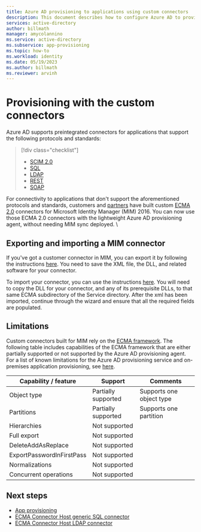 ```yaml
---
title: Azure AD provisioning to applications using custom connectors
description: This document describes how to configure Azure AD to provision users with external systems that offer REST and SOAP APIs.
services: active-directory
author: billmath
manager: amycolannino
ms.service: active-directory
ms.subservice: app-provisioning
ms.topic: how-to
ms.workload: identity
ms.date: 05/19/2023
ms.author: billmath
ms.reviewer: arvinh
---
```



# Provisioning with the custom connectors

Azure AD supports preintegrated connectors for applications that support the following protocols and standards:  

> [!div class="checklist"]
> - [SCIM 2.0](on-premises-scim-provisioning.md)
> - [SQL](tutorial-ecma-sql-connector.md)
> - [LDAP](on-premises-ldap-connector-configure.md)
> - [REST](on-premises-ldap-connector-configure.md)
> - [SOAP](on-premises-ldap-connector-configure.md)

For connectivity to applications that don't support the aforementioned protocols and standards, customers and [partners](https://social.technet.microsoft.com/wiki/contents/articles/1589.fim-2010-mim-2016-management-agents-from-partners.aspx) have built custom [ECMA 2.0](https://learn.microsoft.com/previous-versions/windows/desktop/forefront-2010/hh859557(v=vs.100)) connectors for Microsoft Identity Manager (MIM) 2016. You can now use those ECMA 2.0 connectors with the lightweight Azure AD provisioning agent, without needing MIM sync deployed.  \



## Exporting and importing a MIM connector
If you've got a customer connector in MIM, you can export it by following the instructions [here](on-premises-migrate-microsoft-identity-manager.md#export-a-connector-configuration-from-mim-sync).  You need to save the XML file, the DLL, and related software for your connector.

To import your connector, you can use the instructions [here](on-premises-migrate-microsoft-identity-manager.md#import-a-connector-configuration).  You will need to copy the DLL for your connector, and any of its prerequisite DLLs, to that same ECMA subdirectory of the Service directory.  After the xml has been imported, continue through the wizard and ensure that all the required fields are populated.

## Limitations 

Custom connectors built for MIM rely on the [ECMA framework](https://learn.microsoft.com/previous-versions/windows/desktop/forefront-2010/hh859557(v=vs.100)). The following table includes capabilities of the ECMA framework that are either partially supported or not supported by the Azure AD provisioning agent. For a list of known limitations for the Azure AD provisioning service and on-premises application provisioning, see [here](https://learn.microsoft.com/azure/active-directory/app-provisioning/known-issues?pivots=app-provisioning#on-premises-application-provisioning).  


| **Capability / feature**   | **Support**   | **Comments**   | 
| --- | --- | --- | 
| Object type  | Partially supported  | Supports one object type  | 
| Partitions  | Partially supported  | Supports one partition  | 
| Hierarchies  | Not supported  |   | 
| Full export   | Not supported  |   | 
| DeleteAddAsReplace  | Not supported  |   | 
| ExportPasswordInFirstPass  | Not supported  |   | 
| Normalizations  | Not supported  |   | 
| Concurrent operations  | Not supported  |   |
 

## Next steps

- [App provisioning](user-provisioning.md)
- [ECMA Connector Host generic SQL connector](tutorial-ecma-sql-connector.md)
- [ECMA Connector Host LDAP connector](on-premises-ldap-connector-configure.md)


